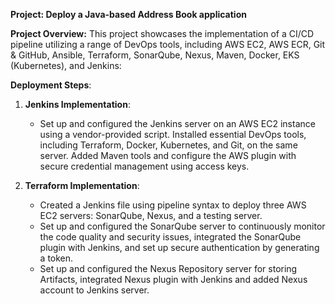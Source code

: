 **Project: Deploy a Java-based Address Book application**

**Project Overview:** This project showcases the implementation of a CI/CD pipeline utilizing a range of DevOps tools, including AWS EC2, AWS ECR, Git & GitHub, Ansible, Terraform, SonarQube, Nexus, Maven, Docker, EKS (Kubernetes), and Jenkins:

**Deployment Steps**:

1. **Jenkins Implementation**:
   - Set up and configured the Jenkins server on an AWS EC2 instance using a vendor-provided script. Installed essential DevOps tools, including Terraform, Docker, Kubernetes, and Git, on the same server. Added Maven tools and configure the AWS plugin with secure credential management using access keys.
  
2. **Terraform Implementation**:
   - Created a Jenkins file using pipeline syntax to deploy three AWS EC2 servers: SonarQube, Nexus, and a testing server.
   - Set up and configured the SonarQube server to continuously monitor the code quality and security issues, integrated the SonarQube plugin with Jenkins, and set up secure authentication by generating a token.
   - Set up and configured the Nexus Repository server for storing Artifacts, integrated Nexus plugin with Jenkins and added Nexus account to Jenkins server.
